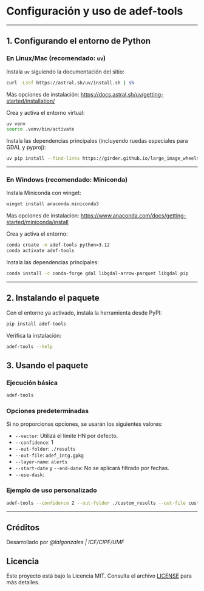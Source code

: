 # Configuración y uso de adef-tools

---

## 1. Configurando el entorno de Python

### En Linux/Mac (recomendado: `uv`)

Instala `uv` siguiendo la documentación del sitio:

```bash
curl -LsSf https://astral.sh/uv/install.sh | sh
```
Más opciones de instalación:
https://docs.astral.sh/uv/getting-started/installation/

Crea y activa el entorno virtual:
```bash
uv venv
source .venv/bin/activate
```

Instala las dependencias principales (incluyendo ruedas especiales para GDAL y pyproj):
```bash
uv pip install --find-links https://girder.github.io/large_image_wheels gdal pyproj
```

---

### En Windows (recomendado: Miniconda)

Instala Miniconda con winget:
```bash
winget install anaconda.miniconda3
```
Mas opciones de instalacion:
https://www.anaconda.com/docs/getting-started/miniconda/install

Crea y activa el entorno:
```bash
conda create -n adef-tools python=3.12
conda activate adef-tools
```

Instala las dependencias principales:
```bash
conda install -c conda-forge gdal libgdal-arrow-parquet libgdal pip
```

---

## 2. Instalando el paquete

Con el entorno ya activado, instala la herramienta desde PyPI:

```bash
pip install adef-tools
```

Verifica la instalación:
```bash
adef-tools --help
```

## 3. Usando el paquete

### Ejecución básica

```bash
adef-tools
```

### Opciones predeterminadas

Si no proporcionas opciones, se usarán los siguientes valores:
- `--vector`: Utilizá el límite HN por defecto.
- `--confidence`: 1
- `--out-folder`: `./results`
- `--out-file`: `adef_intg.gpkg`
- `--layer-name`: `alerts`
- `--start-date` y `--end-date`: No se aplicará filtrado por fechas.
- `--use-dask`:

### Ejemplo de uso personalizado

```bash
adef-tools --confidence 2 --out-folder ./custom_results --out-file custom_output.gpkg --layer-name custom_layer --start-date 2023-01-01 --end-date 2023-12-31
```

---

## Créditos
Desarrollado por *@lalgonzales | ICF/CIPF/UMF*

## Licencia
Este proyecto está bajo la Licencia MIT. Consulta el archivo [LICENSE](LICENSE) para más detalles.